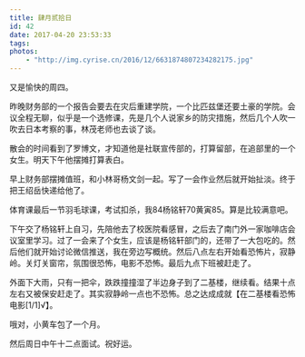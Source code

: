 ```yaml
---
title: 肆月贰拾日
id: 42
date: 2017-04-20 23:53:33
tags:
photos:
    - "http://img.cyrise.cn/2016/12/6631874807234282175.jpg"
---
```



又是愉快的周四。

昨晚财务部的一个报告会要去在灾后重建学院，一个比匹兹堡还要土豪的学院。会议全程无聊，似乎是一个选修课，先是几个人说家乡的防灾措施，然后几个人吹一吹去日本考察的事，林茂老师也去谈了谈。

散会的时间看到了罗博文，才知道他是社联宣传部的，打算留部，在追部里的一个女生。明天下午他摆摊打算表白。

早上财务部摆摊值班，和小林哥杨文剑一起。写了一会作业然后就开始扯淡。终于把王绍岳快递给他了。

体育课最后一节羽毛球课，考试扣杀，我84杨铭轩70黄寅85。算是比较满意吧。

下午交了杨铭轩上自习，先陪他去了校医院看感冒，之后去了南门外一家咖啡店会议室里学习。过了一会来了个女生，应该是杨铭轩部门的，还带了一大包吃的。然后他们就开始讨论微信推送，我在旁边写概统。然后八点左右开始看恐怖片，寂静岭。关灯关窗帘，氛围很恐怖，电影不恐怖。最后九点下班被赶走了。

外面下大雨，只有一把伞，跌跌撞撞湿了半边身子到了二基楼，继续看。结果十点左右又被保安赶走了。其实寂静岭一点也不恐怖。总之达成成就【在二基楼看恐怖电影[1/1]√】。

哦对，小黄车包了一个月。

然后周日中午十二点面试。祝好运。